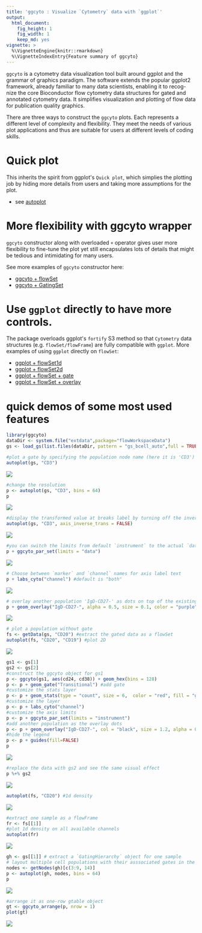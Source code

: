 ```yaml
---
title: 'ggcyto : Visualize `Cytometry` data with `ggplot`'
output:
  html_document:
    fig_height: 1
    fig_width: 1
    keep_md: yes
vignette: >    
  %\VignetteEngine{knitr::rmarkdown}
  %\VignetteIndexEntry{Feature summary of ggcyto}
---
```



`ggcyto` is a cytometry data visualization tool built around ggplot and the grammar of graphics paradigm. The software extends the popular ggplot2 framework, already familiar to many data scientists, enabling it to recog-nize the core Bioconductor flow cytometry data structures for gated and annotated cytometry data. It simplifies visualization and plotting of flow data for publication quality graphics. 


There are three ways to construct the `ggcyto` plots. Each represents a different level of complexity and flexibility.  They meet the needs of various plot applications and thus are suitable for users at different levels of coding skills.

# Quick plot

This inherits the spirit from ggplot's `Quick plot`, which simplies the plotting job by hiding more details from users and taking more assumptions for the plot.

* see [autoplot](vignettes/autoplot.md)

# More flexibility with **ggcyto** wrapper

`ggcyto` constructor along with overloaded `+` operator gives user more flexibility to fine-tune the plot yet still encapsulates lots of details that might be tedious and intimidating for many users.

See more examples of `ggcyto` constructor here:

* [ggcyto + flowSet](vignettes/ggcyto.flowSet.md)
* [ggcyto + GatingSet](vignettes/ggcyto.GatingSet.md)

# Use `ggplot` directly to have more controls. 
The package overloads ggplot's `fortify` S3 method so that `Cytometry` data structures (e.g. `flowSet/flowFrame`) are fully compatible with `ggplot`. More examples of using `ggplot` directly on `flowSet`:

* [ggplot + flowSet1d](vignettes/advanced/ggplot.flowSet.1d.md)
* [ggplot + flowSet2d](vignettes/advanced/ggplot.flowSet.2d.md)
* [ggplot + flowSet + gate](vignettes/advanced/ggplot.flowSet.gate.md)
* [ggplot + flowSet + overlay](vignettes/advanced/ggplot.flowSet.overlay.md)

# quick demos of some most used features 


```r
library(ggcyto)
dataDir <- system.file("extdata",package="flowWorkspaceData")
gs <- load_gs(list.files(dataDir, pattern = "gs_bcell_auto",full = TRUE))
```




```r
#plot a gate by specifying the population node name (here it is 'CD3')
autoplot(gs, "CD3")
```

![](README_files/figure-html/unnamed-chunk-4-1.png)<!-- -->

```r
#change the resolution
p <- autoplot(gs, "CD3", bins = 64)
p
```

![](README_files/figure-html/unnamed-chunk-4-2.png)<!-- -->

```r
#display the transformed value at breaks label by turning off the inverse transform
autoplot(gs, "CD3", axis_inverse_trans = FALSE)
```

![](README_files/figure-html/unnamed-chunk-4-3.png)<!-- -->

```r
#you can switch the limits from default `instrument` to the actual `data` range
p + ggcyto_par_set(limits = "data")
```

![](README_files/figure-html/unnamed-chunk-4-4.png)<!-- -->

```r
# Choose between `marker` and `channel` names for axis label text
p + labs_cyto("channel") #default is "both"
```

![](README_files/figure-html/unnamed-chunk-4-5.png)<!-- -->

```r
# overlay another population 'IgD-CD27-' as dots on top of the existing plot
p + geom_overlay("IgD-CD27-", alpha = 0.5, size = 0.1, color = "purple")
```

![](README_files/figure-html/unnamed-chunk-4-6.png)<!-- -->

```r
# plot a population without gate
fs <- getData(gs, "CD20") #extract the gated data as a flowSet
autoplot(fs, "CD20", "CD19") #plot 2D
```

![](README_files/figure-html/unnamed-chunk-4-7.png)<!-- -->

```r
gs1 <- gs[1]
gs2 <- gs[2]
#construct the ggcyto object for gs1
p <- ggcyto(gs1, aes(cd24, cd38)) + geom_hex(bins = 128)
p <- p + geom_gate("Transitional") #add gate
#customize the stats layer
p <- p + geom_stats(type = "count", size = 6,  color = "red", fill = "green", adjust = 0.7)
#customize the layer
p <- p + labs_cyto("channel")
#customize the axis limits
p <- p + ggcyto_par_set(limits = "instrument")
#add another population as the overlay dots
p <- p + geom_overlay("IgD-CD27-", col = "black", size = 1.2, alpha = 0.4)
#hide the legend
p <- p + guides(fill=FALSE)
p
```

![](README_files/figure-html/unnamed-chunk-5-1.png)<!-- -->

```r
#replace the data with gs2 and see the same visual effect
p %+% gs2
```

![](README_files/figure-html/unnamed-chunk-5-2.png)<!-- -->


```r
autoplot(fs, "CD20") #1d density
```

![](README_files/figure-html/unnamed-chunk-6-1.png)<!-- -->

```r
#extract one sample as a flowFrame
fr <- fs[[1]]
#plot 1d density on all available channels
autoplot(fr)
```

![](README_files/figure-html/unnamed-chunk-7-1.png)<!-- -->

 

```r
gh <- gs[[1]] # extract a `GatingHierarchy` object for one sample
# layout multiple cell populations with their asssociated gates in the same plot.
nodes <- getNodes(gh)[c(3:9, 14)]
p <- autoplot(gh, nodes, bins = 64)
p
```

![](README_files/figure-html/unnamed-chunk-8-1.png)<!-- -->


```r
#arrange it as one-row gtable object
gt <- ggcyto_arrange(p, nrow = 1)
plot(gt)
```

![](README_files/figure-html/unnamed-chunk-9-1.png)<!-- -->



